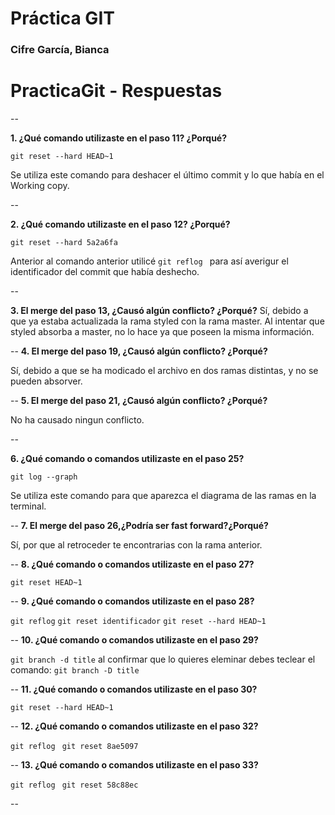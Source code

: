 # Práctica GIT

### Cifre García, Bianca

# PracticaGit - Respuestas

--

**1. ¿Qué comando utilizaste en el paso 11? ¿Porqué?**

`git reset --hard HEAD~1` 

Se utiliza este comando para deshacer el último commit y lo que había en el Working copy.

--


**2. ¿Qué comando utilizaste en el paso 12? ¿Porqué?**

`git reset --hard 5a2a6fa  ` 

Anterior al comando anterior utilicé
`git reflog ` para así averigur el identificador del commit que había deshecho.

--

**3. El merge del paso 13, ¿Causó algún conflicto? ¿Porqué?**
Sí, debido a que ya estaba actualizada la rama styled con la rama master. Al intentar que styled absorba a master, no lo hace ya que poseen la misma información.


--
**4. El merge del paso 19, ¿Causó algún conflicto? ¿Porqué?**

Sí, debido a que se ha modicado el archivo en dos ramas distintas, y no se pueden absorver.

--
**5. El merge del paso 21, ¿Causó algún conflicto? ¿Porqué?**

No ha causado ningun conflicto.

--

**6. ¿Qué comando o comandos utilizaste en el paso 25?**

`git log --graph` 

Se utiliza este comando para que aparezca el diagrama de las ramas en la terminal.

--
**7. El merge del paso 26,¿Podría ser fast forward?¿Porqué?**

Sí, por que al retroceder te encontrarias con la rama anterior.

--
**8. ¿Qué comando o comandos utilizaste en el paso 27?**

`git reset HEAD~1` 


--
**9. ¿Qué comando o comandos utilizaste en el paso 28?**

`git reflog` 
`git reset identificador` 
`git reset --hard HEAD~1` 




--
**10. ¿Qué comando o comandos utilizaste en el paso 29?**

`git branch -d title` 
al confirmar que lo quieres eleminar debes teclear el comando:
`git branch -D title` 


--
**11. ¿Qué comando o comandos utilizaste en el paso 30?**

`git reset --hard HEAD~1` 



--
**12. ¿Qué comando o comandos utilizaste en el paso 32?**

`git reflog ` 
`git reset 8ae5097 ` 



--
**13. ¿Qué comando o comandos utilizaste en el paso 33?**

`git reflog ` 
`git reset 58c88ec ` 



--



